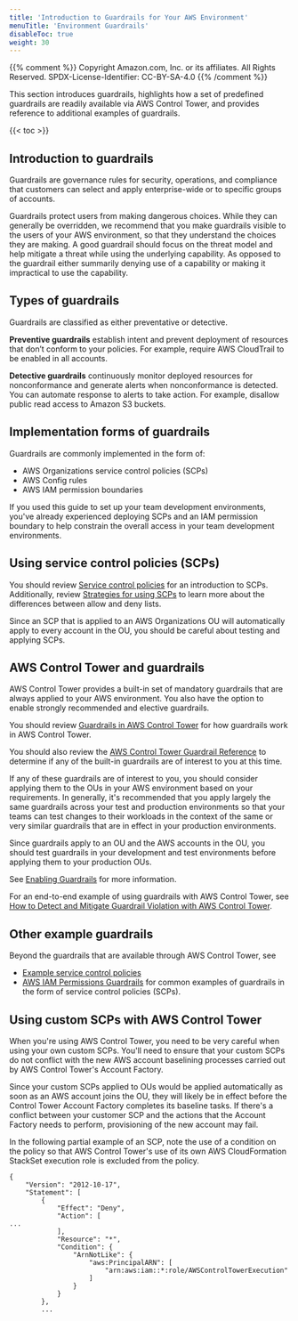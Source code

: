 ```yaml
---
title: 'Introduction to Guardrails for Your AWS Environment'
menuTitle: 'Environment Guardrails'
disableToc: true
weight: 30
---
```


{{% comment %}}
Copyright Amazon.com, Inc. or its affiliates. All Rights Reserved.
SPDX-License-Identifier: CC-BY-SA-4.0
{{% /comment %}}

This section introduces guardrails, highlights how a set of predefined guardrails are readily available via AWS Control Tower, and provides reference to additional examples of guardrails.

{{< toc >}}

## Introduction to guardrails

Guardrails are governance rules for security, operations, and compliance that customers can select and apply enterprise-wide or to specific groups of accounts. 

Guardrails protect users from making dangerous choices. While they can generally be overridden, we recommend that you make guardrails visible to the users of your AWS environment, so that they understand the choices they are making. A good guardrail should focus on the threat model and help mitigate a threat while using the underlying capability. As opposed to the guardrail either summarily denying use of a capability or making it impractical to use the capability.

## Types of guardrails

Guardrails are classified as either preventative or detective. 

**Preventive guardrails** establish intent and prevent deployment of resources that don’t conform to your policies. For example, require AWS CloudTrail to be enabled in all accounts. 

**Detective guardrails** continuously monitor deployed resources for nonconformance and generate alerts when nonconformance is detected.  You can automate response to alerts to take action. For example, disallow public read access to Amazon S3 buckets.

## Implementation forms of guardrails

Guardrails are commonly implemented in the form of:

* AWS Organizations service control policies (SCPs)
* AWS Config rules
* AWS IAM permission boundaries

If you used this guide to set up your team development environments, you've already experienced deploying SCPs and an IAM permission boundary to help constrain the overall access in your team development environments.

## Using service control policies (SCPs)

You should review [Service control policies](https://docs.aws.amazon.com/organizations/latest/userguide/orgs_manage_policies_scps.html) for an introduction to SCPs.  Additionally, review [Strategies for using SCPs](https://docs.aws.amazon.com/organizations/latest/userguide/orgs_manage_policies_scps_strategies.html) to learn more about the differences between allow and deny lists.

Since an SCP that is applied to an AWS Organizations OU will automatically apply to every account in the OU, you should be careful about testing and applying SCPs.

## AWS Control Tower and guardrails

AWS Control Tower provides a built-in set of mandatory guardrails that are always applied to your AWS environment.  You also have the option to enable strongly recommended and elective guardrails. 

You should review [Guardrails in AWS Control Tower](https://docs.aws.amazon.com/controltower/latest/userguide/guardrails.html) for how guardrails work in AWS Control Tower.

You should also review the [AWS Control Tower Guardrail Reference](https://docs.aws.amazon.com/controltower/latest/userguide/guardrails-reference.html) to determine if any of the built-in guardrails are of interest to you at this time.

If any of these guardrails are of interest to you, you should consider applying them to the OUs in your AWS environment based on your requirements. In generally, it's recommended that you apply largely the same guardrails across your test and production environments so that your teams can test changes to their workloads in the context of the same or very similar guardrails that are in effect in your production environments.

Since guardrails apply to an OU and the AWS accounts in the OU, you should test guardrails in your development and test environments before applying them to your production OUs.

See [Enabling Guardrails](https://docs.aws.amazon.com/controltower/latest/userguide/guardrails.html#enable-guardrails) for more information.

For an end-to-end example of using guardrails with AWS Control Tower, see [How to Detect and Mitigate Guardrail Violation with AWS Control Tower](https://aws.amazon.com/blogs/mt/how-to-detect-and-mitigate-guardrail-violation-with-aws-control-tower/).

## Other example guardrails

Beyond the guardrails that are available through AWS Control Tower, see 

* [Example service control policies](https://docs.aws.amazon.com/organizations/latest/userguide/orgs_manage_policies_scps_examples.html)
* [AWS IAM Permissions Guardrails](https://aws-samples.github.io/aws-iam-permissions-guardrails/guardrails/scp-guardrails.html) for common examples of guardrails in the form of service control policies (SCPs).

## Using custom SCPs with AWS Control Tower

When you're using AWS Control Tower, you need to be very careful when using your own custom SCPs.  You'll need to ensure that your custom SCPs do not conflict with the new AWS account baselining processes carried out by AWS Control Tower's Account Factory.

Since your custom SCPs applied to OUs would be applied automatically as soon as an AWS account joins the OU, they will likely be in effect before the Control Tower Account Factory completes its baseline tasks. If there's a conflict between your customer SCP and the actions that the Account Factory needs to perform, provisioning of the new account may fail.

In the following partial example of an SCP, note the use of a condition on the policy so that AWS Control Tower's use of its own AWS CloudFormation StackSet execution role is excluded from the policy.

```
{
    "Version": "2012-10-17",
    "Statement": [
        {
            "Effect": "Deny",
            "Action": [
...
            ],
            "Resource": "*",
            "Condition": {
                "ArnNotLike": {
                    "aws:PrincipalARN": [
                        "arn:aws:iam::*:role/AWSControlTowerExecution"
                    ]
                }
            }
        },
        ...
```
